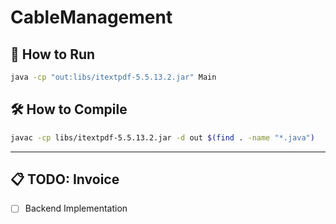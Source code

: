 # CableManagement

## 🚀 How to Run

```bash
java -cp "out:libs/itextpdf-5.5.13.2.jar" Main
```

## 🛠️ How to Compile

```bash
javac -cp libs/itextpdf-5.5.13.2.jar -d out $(find . -name "*.java")
```

---

## 📋 TODO: Invoice

- [ ] Backend Implementation


